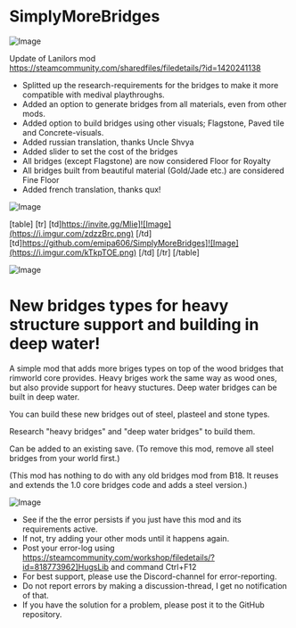 # SimplyMoreBridges

![Image](https://i.imgur.com/buuPQel.png)

Update of Lanilors mod
https://steamcommunity.com/sharedfiles/filedetails/?id=1420241138

- Splitted up the research-requirements for the bridges to make it more compatible with medival playthroughs.
- Added an option to generate bridges from all materials, even from other mods.
- Added option to build bridges using other visuals; Flagstone, Paved tile and Concrete-visuals.
- Added russian translation, thanks Uncle Shvya
- Added slider to set the cost of the bridges
- All bridges (except Flagstone) are now considered Floor for Royalty
- All bridges built from beautiful material (Gold/Jade etc.) are considered Fine Floor
- Added french translation, thanks qux!

![Image](https://i.imgur.com/pufA0kM.png)


[table]
	[tr]
		[td]https://invite.gg/Mlie]![Image](https://i.imgur.com/zdzzBrc.png)
[/td]
		[td]https://github.com/emipa606/SimplyMoreBridges]![Image](https://i.imgur.com/kTkpTOE.png)
[/td]
	[/tr]
[/table]
	
![Image](https://i.imgur.com/Z4GOv8H.png)


# New bridges types for heavy structure support and building in deep water!


A simple mod that adds more briges types on top of the wood bridges that rimworld core provides. Heavy briges work the same way as wood ones, but also provide support for heavy stuctures. Deep water bridges can be built in deep water.

You can build these new bridges out of steel, plasteel and stone types.

Research "heavy bridges" and "deep water bridges" to build them.

Can be added to an existing save. (To remove this mod, remove all steel bridges from your world first.)

(This mod has nothing to do with any old bridges mod from B18. It reuses and extends the 1.0 core bridges code and adds a steel version.)



![Image](https://i.imgur.com/PwoNOj4.png)



-  See if the the error persists if you just have this mod and its requirements active.
-  If not, try adding your other mods until it happens again.
-  Post your error-log using https://steamcommunity.com/workshop/filedetails/?id=818773962]HugsLib and command Ctrl+F12
-  For best support, please use the Discord-channel for error-reporting.
-  Do not report errors by making a discussion-thread, I get no notification of that.
-  If you have the solution for a problem, please post it to the GitHub repository.



